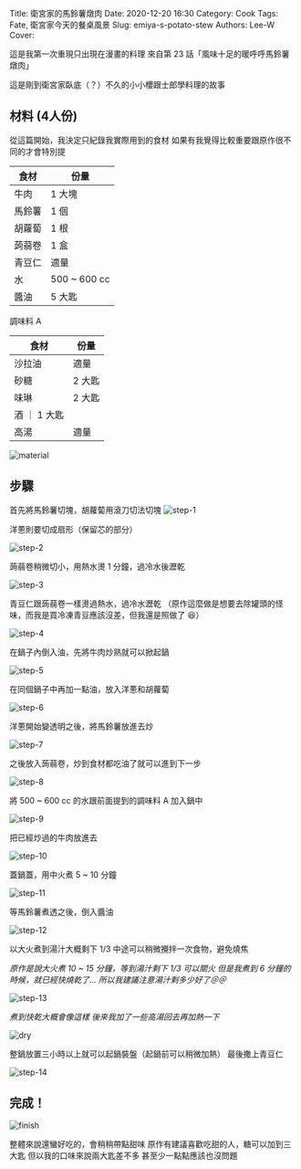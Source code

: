 Title: 衛宮家的馬鈴薯燉肉
Date: 2020-12-20 16:30
Category: Cook
Tags: Fate, 衛宮家今天的餐桌風景
Slug: emiya-s-potato-stew
Authors: Lee-W
Cover:

這是我第一次重現只出現在漫畫的料理
來自第 23 話「風味十足的暖呼呼馬鈴薯燉肉」

<!--more-->

這是剛到衛宮家臥底（？）不久的小小櫻跟士郎學料理的故事

## 材料 (4人份)
從這篇開始，我決定只紀錄我實際用到的食材
如果有我覺得比較重要跟原作很不同的才會特別提

| 食材 | 份量 |
|---|---|
| 牛肉 | 1 大塊 |
| 馬鈴薯 | 1 個 |
| 胡蘿蔔 | 1 根 |
| 蒟蒻卷 | 1 盒 |
| 青豆仁 | 適量 |
| 水 | 500 ~ 600 cc |
| 醬油 | 5 大匙 |

調味料 A

| 食材 | 份量 |
| --- | --- |
| 沙拉油 | 適量 |
| 砂糖 | 2 大匙 |
| 味琳 | 2 大匙 |
| 酒 ｜ 1 大匙 |
| 高湯 | 適量 |

![material]({static}/images/post-images/2020-emiya-s-potato-stew/material.jpg)

## 步驟
首先將馬鈴薯切塊，胡蘿蔔用滾刀切法切塊
![step-1]({static}/images/post-images/2020-emiya-s-potato-stew/step-1.jpeg)

洋蔥則要切成扇形（保留芯的部分）

![step-2]({static}/images/post-images/2020-emiya-s-potato-stew/step-2.jpeg)

蒟蒻卷稍微切小，用熱水燙 1 分鐘，過冷水後瀝乾

![step-3]({static}/images/post-images/2020-emiya-s-potato-stew/step-3.jpeg)

青豆仁跟蒟蒻卷一樣燙過熱水，過冷水瀝乾
（原作這麼做是想要去除罐頭的怪味，而我是買冷凍青豆應該沒差，但我還是照做了 😆）

![step-4]({static}/images/post-images/2020-emiya-s-potato-stew/step-4.jpeg)

在鍋子內倒入油，先將牛肉炒熟就可以掀起鍋

![step-5]({static}/images/post-images/2020-emiya-s-potato-stew/step-5.jpeg)

在同個鍋子中再加一點油，放入洋蔥和胡蘿蔔

![step-6]({static}/images/post-images/2020-emiya-s-potato-stew/step-6.jpeg)

洋蔥開始變透明之後，將馬鈴薯放進去炒

![step-7]({static}/images/post-images/2020-emiya-s-potato-stew/step-7.jpeg)

之後放入蒟蒻卷，炒到食材都吃油了就可以進到下一步

![step-8]({static}/images/post-images/2020-emiya-s-potato-stew/step-8.jpeg)

將 500 ~ 600 cc 的水跟前面提到的調味料 A 加入鍋中

![step-9]({static}/images/post-images/2020-emiya-s-potato-stew/step-9.jpeg)

把已經炒過的牛肉放進去

![step-10]({static}/images/post-images/2020-emiya-s-potato-stew/step-10.jpeg)

蓋鍋蓋，用中火煮 5 ~ 10 分鐘

![step-11]({static}/images/post-images/2020-emiya-s-potato-stew/step-11.jpeg)

等馬鈴薯煮透之後，倒入醬油

![step-12]({static}/images/post-images/2020-emiya-s-potato-stew/step-12.jpeg)

以大火煮到湯汁大概剩下 1/3
中途可以稍微攪拌一次食物，避免燒焦

*原作是說大火煮 10 ~ 15 分鐘，等到湯汁剩下 1/3 可以關火*
*但是我煮到 6 分鐘的時候，就已經快燒乾了...*
*所以我建議注意湯汁剩多少好了＠＠*

![step-13]({static}/images/post-images/2020-emiya-s-potato-stew/step-13.jpeg)


*煮到快乾大概會像這樣*
*後來我加了一些高湯回去再加熱一下*

![dry]({static}/images/post-images/2020-emiya-s-potato-stew/dry.jpeg)

整鍋放置三小時以上就可以起鍋裝盤（起鍋前可以稍微加熱）
最後撒上青豆仁

![step-14]({static}/images/post-images/2020-emiya-s-potato-stew/step-14.jpeg)

## 完成！
![finish]({static}/images/post-images/2020-emiya-s-potato-stew/finish.jpg)

整體來說還蠻好吃的，會稍稍帶點甜味
原作有建議喜歡吃甜的人，糖可以加到三大匙
但以我的口味來說兩大匙差不多
甚至少一點點應該也沒問題
